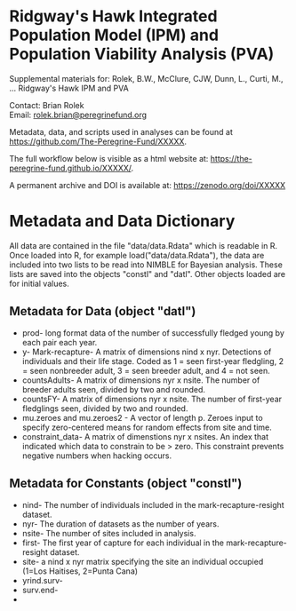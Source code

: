 # Ridgway's Hawk Integrated Population Model (IPM) and Population Viability Analysis (PVA)
Supplemental materials for: Rolek, B.W., McClure, CJW, Dunn, L., Curti, M., ... Ridgway's Hawk IPM and PVA

Contact: Brian Rolek  
Email: rolek.brian@peregrinefund.org

Metadata, data, and scripts used in analyses can be found at <https://github.com/The-Peregrine-Fund/XXXXX>.

The full workflow below is visible as a html website at:
<https://the-peregrine-fund.github.io/XXXXX/>.

A permanent archive and DOI is available at: https://zenodo.org/doi/XXXXX

# Metadata and Data Dictionary
All data are contained in the file "data/data.Rdata" which is readable in R.
Once loaded into R, for example load("data/data.Rdata"), the data are included into two lists to be read into NIMBLE for Bayesian analysis. These lists are saved into the objects 
"constl" and "datl". Other objects loaded are for initial values.

## Metadata for Data (object "datl")
* prod- long format data of the number of successfully fledged young by each pair each year.
* y- Mark-recapture- A matrix of dimensions nind x nyr. Detections of individuals and their life stage. Coded as 1 = seen first-year fledgling, 2 = seen nonbreeder adult, 3 = seen breeder adult, and 4 = not seen.
* countsAdults- A matrix of dimensions nyr x nsite. The number of breeder adults seen, divided by two and rounded.
* countsFY- A matrix of dimensions nyr x nsite. The number of first-year fledglings seen, divided by two and rounded.
* mu.zeroes and mu.zeroes2 - A vector of length p. Zeroes input to specify zero-centered means for random effects from site and time.
* constraint_data- A matrix of dimenstions nyr x nsites. An index that indicated which data to constrain to be > zero. This constraint prevents negative numbers when hacking occurs. 

## Metadata for Constants (object "constl")
* nind- The number of individuals included in the mark-recapture-resight dataset.
* nyr- The duration of datasets as the number of years.
* nsite- The number of sites included in analysis.
* first- The first year of capture for each individual in the mark-recapture-resight dataset.
* site- a nind x nyr matrix specifying the site an individual occupied (1=Los Haitises, 2=Punta Cana)
* yrind.surv-
* surv.end-
* 
